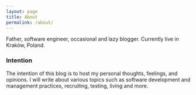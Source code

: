 ```yaml
---
layout: page
title: About
permalink: /about/
---
```


Father, software engineer, occasional and lazy blogger. Currently live in Kraków, Poland.

### Intention

The intention of this blog is to host my personal thoughts, feelings, and opinions. I will write about various topics such as software development and management practices, recruiting, testing, living and more.
